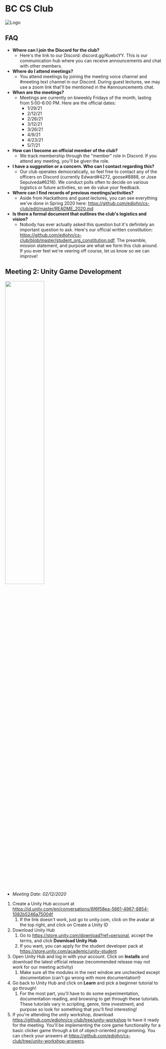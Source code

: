 # BC CS Club
![Logo](https://i.imgur.com/K2QpwMC.png)

## FAQ
- **Where can I join the Discord for the club?**
  - Here's the link to our Discord: discord.gg/KuebcYY. This is our communication hub where you can receive announcements and chat with other members.
- **Where do I attend meetings?**
  - You attend meetings by joining the meeting voice channel and #meeting text channel in our Discord. During guest lectures, we may use a zoom link that'll be mentioned in the #announcements chat.
- **When are the meetings?**
  - Meetings are currently on biweekly Fridays of the month, lasting from 5:00-6:00 PM. Here are the official dates:
    - 1/29/21
    - 2/12/21
    - 2/26/21
    - 3/12/21
    - 3/26/21
    - 4/9/21
    - 4/23/21
    - 5/7/21
- **How can I become an official member of the club?**
  - We track membership through the "member" role in Discord. If you attend any meeting, you'll be given the role.
- **I have a suggestion or a concern. Who can I contact regarding this?**
  - Our club operates democratically, so feel free to contact any of the officers on Discord (currently Edward#4272, goose#8888, or Jose Sepulveda#6216). We conduct polls often to decide on various logistics or future activities, so we do value your feedback.
- **Where can I find records of previous meetings/activities?**
  - Aside from Hackathons and guest lectures, you can see everything we've done in Spring 2020 here: https://github.com/edjohn/cs-club/edit/master/README_2020.md
- **Is there a formal document that outlines the club's logistics and vision?**
   - Nobody has ever actually asked this question but it's definitely an important question to ask. Here's our official written constitution: https://github.com/edjohn/cs-club/blob/master/student_org_constitution.pdf. The preamble, mission statement, and purpose are what we form this club around. If you ever feel we're veering off course, let us know so we can improve!

## Meeting 2: Unity Game Development
<img src="https://unity.com/logo-unity-web.png" width="50%" height="50%"></img>
- *Meeting Date: 02/12/2020*
1. Create a Unity Hub account at https://id.unity.com/en/conversations/6f6f58ea-5661-4967-8854-1082b5246a75004f
   1. If the link doesn't work, just go to unity.com, click on the avatar at the top right, and click on Create a Unity ID
2. Download Unity Hub
   1. Go to https://store.unity.com/download?ref=personal, accept the terms, and click **Download Unity Hub**
   2. If you want, you can apply for the student developer pack at https://store.unity.com/academic/unity-student
3. Open Unity Hub and log in with your account. Click on **Installs** and download the latest official release (recommended release may not work for our meeting activity)
   1. Make sure all the modules in the next window are unchecked except documentation (can't go wrong with more documentation!)
 4. Go back to Unity Hub and click on **Learn** and pick a beginner tutorial to go through!
    1. For the most part, you'll have to do some experimentation, documentation reading, and browsing to get through these tutorials. These tutorials vary in scripting, genre, time investment, and purpose so look for something that you'll find interesting!
 5. If you're attending the unity workshop, download https://github.com/edjohn/cs-club/tree/unity-workshop to have it ready for the meeting. You'll be implementing the core game functionality for a basic clicker game through a bit of object-oriented programming. You can check your answers at https://github.com/edjohn/cs-club/tree/unity-workshop-answers.




